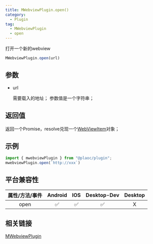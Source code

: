 ```yaml
---
title: MWebviewPlugin.open()
category:
  - Plugin
tag:
  - MWebviewPlugin
  - open
---
```


打开一个新的webview

```js
MWebviewPlugin.open(url)
```

## 参数

  - url

    需要载入的地址；
    参数值是一个字符串；

## 返回值

  返回一个Promise，resolve兑现一个[WebViewItem](../../interface/webview-item/index.md)对象；

## 示例
```js
import { mwebviewPlugin } from "@plaoc/plugin";
mwebviewPlugin.open(`http://xxx`)
```

## 平台兼容性

| 属性/方法/事件 | Android | IOS | Desktop-Dev | Desktop |
|:------------:|:-------:|:---:|:-----------:|:-------:|
| open         | ✅       | ✅  | ✅         | X       |

## 相关链接

[MWebviewPlugin](./index.md)


